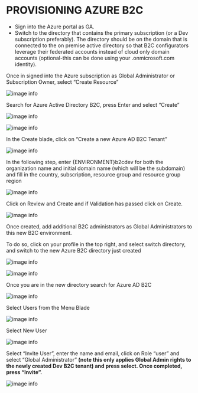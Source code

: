 # PROVISIONING AZURE B2C

* Sign into the Azure portal as GA.
* Switch to the directory that contains the primary subscription (or a Dev subscription preferably). The directory should be on the domain that is connected to the on premise active directory so that B2C configurators leverage their federated accounts instead of cloud only domain accounts (optional-this can be done using your .onmicrosoft.com identity).

Once in signed into the Azure subscription as Global Administrator or Subscription Owner, select “Create Resource” 

![image info](./../Images/Picture24.png)

Search for Azure Active Directory B2C, press Enter and select “Create”

![image info](./../Images/Picture25.png)

![image info](./../Images/Picture26.png)

In the Create blade, click on “Create a new Azure AD B2C Tenant” 

![image info](./../Images/Picture27.png)

In the following step, enter {ENVIRONMENT}b2cdev for both the organization name and initial domain name (which will be the subdomain) and fill in the country, subscription, resource group and resource group region


![image info](./../Images/Picture28.png)

Click on Review and Create and if Validation has passed click on Create. 

![image info](./../Images/Picture29.png)

Once created, add additional B2C administrators as Global Administrators to this new B2C environment.

To do so, click on your profile in the top right, and select switch directory, and switch to the new Azure B2C directory just created


![image info](./../Images/Picture30.png)

![image info](./../Images/Picture31.png)

Once you are in the new directory search for Azure AD B2C



![image info](./../Images/Picture32.png)

Select Users from the Menu Blade

![image info](./../Images/Picture33.png)

Select New User

![image info](./../Images/Picture34.png)

Select “Invite User”, enter the name and email, click on Role “user” and select “Global Administrator” **(note this only applies Global Admin rights to the newly created Dev B2C tenant) and press select. Once completed, press “Invite”.**

![image info](./../Images/Picture35.png)

